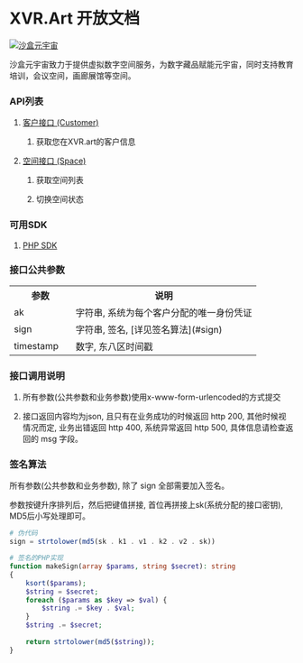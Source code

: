 # XVR.Art 开放文档

[![沙盒元宇宙](https://xvr.oss-cn-hangzhou.aliyuncs.com/common/logo-dark%402x.png)](https://xvr.art)


沙盒元宇宙致力于提供虚拟数字空间服务，为数字藏品赋能元宇宙，同时支持教育培训，会议空间，画廊展馆等空间。


### API列表

1. [客户接口 (Customer)](https://github.com/XVR-Art/Docs/blob/master/api/customer.md)
   
   1. 获取您在XVR.art的客户信息

2. [空间接口 (Space)](https://github.com/XVR-Art/Docs/blob/master/api/space.md)
   
   1. 获取空间列表
   
   2. 切换空间状态

### 可用SDK

1. [PHP SDK](https://github.com/XVR-Art/Docs/tree/master/sdks/php)

### 接口公共参数
<table width="100%">
    <tr>
        <th width="25%">参数</th>
        <th>说明</th>
    </tr>
    <tr>
        <td>ak</td>
        <td>字符串, 系统为每个客户分配的唯一身份凭证</td>
    </tr>
    <tr>
        <td>sign</td>
        <td>字符串, 签名, [详见签名算法](#sign)</td>
    </tr>
    <tr>
        <td>timestamp</td>
        <td>数字, 东八区时间戳</td>
    </tr>
</table>


### 接口调用说明

1. 所有参数(公共参数和业务参数)使用x-www-form-urlencoded的方式提交

2. 接口返回内容均为json, 且只有在业务成功的时候返回 http 200,  其他时候视情况而定, 业务出错返回 http 400, 系统异常返回 http 500, 具体信息请检查返回的 msg 字段。

### <span id="sign">签名算法</span>

所有参数(公共参数和业务参数), 除了 sign 全部需要加入签名。

参数按键升序排列后，然后把键值拼接, 首位再拼接上sk(系统分配的接口密钥), MD5后小写处理即可。

```php
# 伪代码
sign = strtolower(md5(sk . k1 . v1 . k2 . v2 . sk))
```

```php
# 签名的PHP实现
function makeSign(array $params, string $secret): string
{
    ksort($params);
    $string = $secret;
    foreach ($params as $key => $val) {
        $string .= $key . $val;
    }
    $string .= $secret;
    
    return strtolower(md5($string));
}
```

